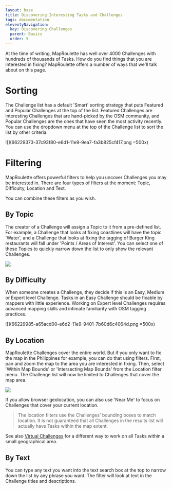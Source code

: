 ```yaml
---
layout: base
title: Discovering Interesting Tasks and Challenges
tags: documentation
eleventyNavigation:
  key: Discovering Challenges
  parent: Basics
  order: 5
---
```


At the time of writing, MapRoulette has well over 4000 Challenges with hundreds of thousands of Tasks. How do you find things that you are interested in fixing? MapRoulette offers a number of ways that we'll talk about on this page.

# Sorting

The Challenge list has a default 'Smart' sorting strategy that puts Featured and Popular Challenges at the top of the list. Featured Challenges are interesting Challenges that are hand-picked by the OSM community, and Popular Challenges are the ones that have seen the most activity recently. You can use the dropdown menu at the top of the Challenge list to sort the list by other criteria.

![](66229373-37c93f80-e6d1-11e9-9ea7-fa3b825cf417.png =500x)

# Filtering

MapRoulette offers powerful filters to help you uncover Challenges you may be interested in. There are four types of filters at the moment: Topic, Difficulty, Location and Text.

You can combine these filters as you wish.

## By Topic

The creator of a Challenge will assign a Topic to it from a pre-defined list. For example, a Challenge that looks at fixing coastlines will have the topic 'Water', and a Challenge that looks at fixing the tagging of Burger King restaurants will fall under 'Points / Areas of Interest'. You can select one of these Topics to quickly narrow down the list to only show the relevant Challenges.

![](66229525-8a0a6080-e6d1-11e9-8f0c-539135bd0c4a.png)

## By Difficulty

When someone creates a Challenge, they decide if this is an Easy, Medium or Expert level Challenge. Tasks in an Easy Challenge should be fixable by mappers with little experience. Working on Expert level Challenges requires advanced mapping skills and intimate familiarity with OSM tagging practices.

![](66229985-a65acd00-e6d2-11e9-9401-7b60d6c4064d.png =500x)

## By Location

MapRoulette Challenges cover the entire world. But if you only want to fix the map in the Philippines for example, you can do that using filters. First, pan and zoom the map to the area you are interested in fixing. Then, select 'Within Map Bounds' or 'Intersecting Map Bounds' from the Location filter menu. The Challenge list will now be limited to Challenges that cover the map area.

![](66230361-88419c80-e6d3-11e9-8062-befe916d9e6e.png)

If you allow browser geolocation, you can also use 'Near Me' to focus on Challenges that cover your current location.

> The location filters use the Challenges' bounding boxes to match location. It is not guaranteed that all Challenges in the results list will actually have Tasks within the map extent.

See also [Virtual Challenges](/documentation/editing-virtual-challenges/) for a different way to work on all Tasks within a small geographical area.

## By Text

You can type any text you want into the text search box at the top to narrow down the list by any phrase you want. The filter will look at text in the Challenge titles and descriptions.
